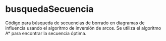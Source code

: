 # busquedaSecuencia

Código para búsqueda de secuencias de borrado en diagramas de influencia usando el algoritmo de inversión de arcos. Se utiliza el algoritmo A* para encontrar la secuencia óptima.
